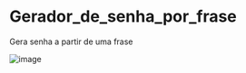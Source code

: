 # Gerador_de_senha_por_frase
Gera senha a partir de uma frase

![image](https://user-images.githubusercontent.com/14005832/116172378-0c59db80-a6e1-11eb-8c55-aa478f2819e4.png)

